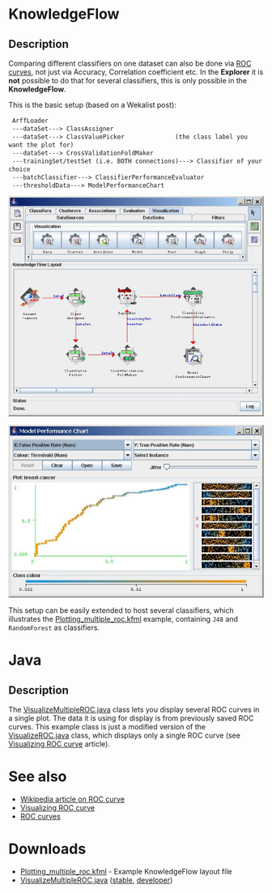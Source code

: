 # KnowledgeFlow
## Description 
Comparing different classifiers on one dataset can also be done via [ROC curves](roc_curves.md), not just via Accuracy, Correlation coefficient etc. In the **Explorer** it is **not** possible to do that for several classifiers, this is only possible in the **KnowledgeFlow**.

This is the basic setup (based on a Wekalist post):

```
 ArffLoader 
 ---dataSet---> ClassAssigner 
 ---dataSet---> ClassValuePicker              (the class label you want the plot for)
 ---dataSet---> CrossValidationFoldMaker 
 ---trainingSet/testSet (i.e. BOTH connections)---> Classifier of your choice 
 ---batchClassifier---> ClassifierPerformanceEvaluator 
 ---thresholdData---> ModelPerformanceChart
```

![Snapshot](img/Knowledgeflow_breast-cancer_roc-curve_setup.jpg)

![Snapshot](img/Knowledgeflow_breast-cancer_roc-curve.jpg)

This setup can be easily extended to host several classifiers, which illustrates the [Plotting_multiple_roc.kfml](files/Plotting_multiple_roc.kfml) example, containing `J48` and `RandomForest` as classifiers.

# Java
## Description
The [VisualizeMultipleROC.java](files/VisualizeMultipleROC.java) class lets you display several ROC curves in a single plot. The data it is using for display is from previously saved ROC curves. This example class is just a modified version of the [VisualizeROC.java](files/VisualizeROC.java) class, which displays only a single ROC curve (see [Visualizing ROC curve](visualization/visualizing_roc_curve.md) article).

# See also
* [Wikipedia article on ROC curve](http://en.wikipedia.org/wiki/ROC_Curve)
* [Visualizing ROC curve](visualization/visualizing_roc_curve.md)
* [ROC curves](roc_curves.md)

# Downloads
* [Plotting_multiple_roc.kfml](files/Plotting_multiple_roc.kfml) - Example KnowledgeFlow layout file
* [VisualizeMultipleROC.java](files/VisualizeMultipleROC.java) ([stable](https://git.cms.waikato.ac.nz/weka/weka/-/tree/stable-3-8/wekaexamples/src/main/java/wekaexamples/gui/visualize/VisualizeMultipleROC.java), [developer](https://git.cms.waikato.ac.nz/weka/weka/-/tree/main/trunk/wekaexamples/src/main/java/wekaexamples/gui/visualize/VisualizeMultipleROC.java))

